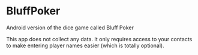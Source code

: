 # BluffPoker
Android version of the dice game called Bluff Poker

This app does not collect any data. It only requires access to your contacts to make entering player names easier (which is totally optional).

